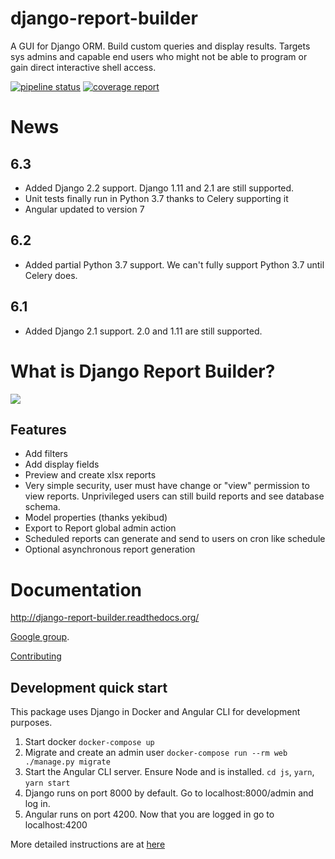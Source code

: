 # django-report-builder

A GUI for Django ORM. Build custom queries and display results.
Targets sys admins and capable end users who might not be able to program or gain direct interactive shell access.

[![pipeline status](https://gitlab.com/burke-software/django-report-builder/badges/master/pipeline.svg)](https://gitlab.com/burke-software/django-report-builder/commits/master)
[![coverage report](https://gitlab.com/burke-software/django-report-builder/badges/master/coverage.svg)](https://gitlab.com/burke-software/django-report-builder/commits/master)

# News

## 6.3

- Added Django 2.2 support. Django 1.11 and 2.1 are still supported.
- Unit tests finally run in Python 3.7 thanks to Celery supporting it
- Angular updated to version 7

## 6.2

- Added partial Python 3.7 support. We can't fully support Python 3.7 until Celery does.

## 6.1

- Added Django 2.1 support. 2.0 and 1.11 are still supported.


# What is Django Report Builder?

![](docs/screenshots/reportbuilderscreen.jpg)

## Features

* Add filters
* Add display fields
* Preview and create xlsx reports
* Very simple security, user must have change or "view" permission to view
  reports. Unprivileged users can still build reports and see database schema.
* Model properties (thanks yekibud)
* Export to Report global admin action
* Scheduled reports can generate and send to users on cron like schedule
* Optional asynchronous report generation

# Documentation

http://django-report-builder.readthedocs.org/

[Google group](https://groups.google.com/forum/#!forum/django-report-builder/).

[Contributing](http://django-report-builder.readthedocs.org/en/latest/contributors/)

## Development quick start

This package uses Django in Docker and Angular CLI for development purposes.

1. Start docker `docker-compose up`
2. Migrate and  create an admin user `docker-compose run --rm web ./manage.py migrate`
3. Start the Angular CLI server. Ensure Node and is installed. `cd js`, `yarn`, `yarn start`
4. Django runs on port 8000 by default. Go to localhost:8000/admin and log in.
5. Angular runs on port 4200. Now that you are logged in go to localhost:4200

More detailed instructions are at [here](https://django-report-builder.readthedocs.io/en/latest/contributors/)
